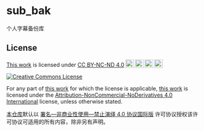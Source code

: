 # sub_bak
个人字幕备份库

## License

<p xmlns:cc="http://creativecommons.org/ns#" ><a rel="cc:attributionURL" href="https://github.com/szwhy/sub_bak">This work</a> is licensed under <a href="http://creativecommons.org/licenses/by-nc-nd/4.0/?ref=chooser-v1" target="_blank" rel="license noopener noreferrer" style="display:inline-block;">CC BY-NC-ND 4.0<img style="height:22px!important;margin-left:3px;vertical-align:text-bottom;" src="https://mirrors.creativecommons.org/presskit/icons/cc.svg?ref=chooser-v1"><img style="height:22px!important;margin-left:3px;vertical-align:text-bottom;" src="https://mirrors.creativecommons.org/presskit/icons/by.svg?ref=chooser-v1"><img style="height:22px!important;margin-left:3px;vertical-align:text-bottom;" src="https://mirrors.creativecommons.org/presskit/icons/nc.svg?ref=chooser-v1"><img style="height:22px!important;margin-left:3px;vertical-align:text-bottom;" src="https://mirrors.creativecommons.org/presskit/icons/nd.svg?ref=chooser-v1"></a></p>

<a rel="license" href="http://creativecommons.org/licenses/by-nc-nd/4.0/"><img alt="Creative Commons License" style="border-width:0" src="https://i.creativecommons.org/l/by-nc-nd/4.0/88x31.png" /></a>

For any part of [this work](https://github.com/szwhy/sub_bak) for which the license is applicable, [this work](https://github.com/szwhy/sub_bak) is licensed under the [Attribution-NonCommercial-NoDerivatives 4.0 International](http://creativecommons.org/licenses/by-nc-nd/4.0/) license, unless otherwise stated.

[本仓库](https://github.com/szwhy/sub_bak)默认以 [署名—非商业性使用—禁止演绎 4.0 协议国际版](https://creativecommons.org/licenses/by-nc-nd/4.0/deed.zh) 许可协议授权该许可协议可适用的所有内容，除非另有声明。
